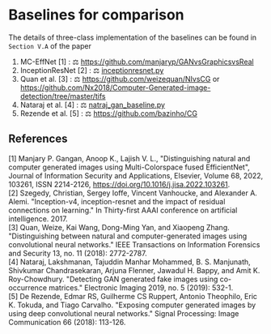 # Baselines for comparison
The details of three-class implementation of the baselines can be found in `Section V.A` of the paper </br>

1. MC-EffNet [1] : :balance_scale: https://github.com/manjaryp/GANvsGraphicsvsReal </br>
2. InceptionResNet [2] : :balance_scale: [inceptionresnet.py](https://github.com/manjaryp/GANvsGraphicsvsReal/blob/main/Baselines/inceptionresnet.py) </br>
3. Quan et al. [3] : :balance_scale: https://github.com/weizequan/NIvsCG or https://github.com/Nx2018/Computer-Generated-image-detection/tree/master/tifs </br>
4. Nataraj et al. [4] : :balance_scale: [natraj_gan_baseline.py](https://github.com/manjaryp/GANvsGraphicsvsReal/blob/main/Baselines/natraj_gan_baseline.py)
5. Rezende et al. [5] : :balance_scale: https://github.com/bazinho/CG </br>

## References
[1] Manjary P. Gangan, Anoop K., Lajish V. L., "Distinguishing natural and computer generated images using Multi-Colorspace fused EfficientNet", Journal of Information Security and Applications, Elsevier, Volume 68, 2022, 103261, ISSN 2214-2126, https://doi.org/10.1016/j.jisa.2022.103261. </br>
[2] Szegedy, Christian, Sergey Ioffe, Vincent Vanhoucke, and Alexander A. Alemi. "Inception-v4, inception-resnet and the impact of residual connections on learning." In Thirty-first AAAI conference on artificial intelligence. 2017. </br>
[3] Quan, Weize, Kai Wang, Dong-Ming Yan, and Xiaopeng Zhang. "Distinguishing between natural and computer-generated images using convolutional neural networks." IEEE Transactions on Information Forensics and Security 13, no. 11 (2018): 2772-2787. </br>
[4] Nataraj, Lakshmanan, Tajuddin Manhar Mohammed, B. S. Manjunath, Shivkumar Chandrasekaran, Arjuna Flenner, Jawadul H. Bappy, and Amit K. Roy-Chowdhury. "Detecting GAN generated fake images using co-occurrence matrices." Electronic Imaging 2019, no. 5 (2019): 532-1. </br>
[5] De Rezende, Edmar RS, Guilherme CS Ruppert, Antonio Theophilo, Eric K. Tokuda, and Tiago Carvalho. "Exposing computer generated images by using deep convolutional neural networks." Signal Processing: Image Communication 66 (2018): 113-126. </br>
